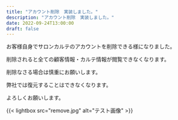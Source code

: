 ```yaml
---
title: "アカウント削除　実装しました。"
description: "アカウント削除　実装しました。"
date: 2022-09-24T13:00:00
draft: false
---
```


お客様自身でサロンカルテのアカウントを削除できる様になりました。

削除されると全ての顧客情報・カルテ情報が閲覧できなくなります。

削除なさる場合は慎重にお願いします。

弊社では復元することはできなくなります。

よろしくお願いします。

{{< lightbox src="remove.jpg" alt="テスト画像" >}}
